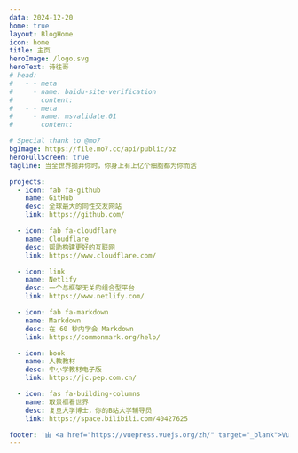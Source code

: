 ```yaml
---
data: 2024-12-20
home: true
layout: BlogHome
icon: home
title: 主页
heroImage: /logo.svg
heroText: 诗往哥
# head:
#   - - meta
#     - name: baidu-site-verification
#       content: 
#   - - meta
#     - name: msvalidate.01
#       content: 

# Special thank to @mo7
bgImage: https://file.mo7.cc/api/public/bz
heroFullScreen: true
tagline: 当全世界抛弃你时，你身上有上亿个细胞都为你而活

projects:
  - icon: fab fa-github
    name: GitHub
    desc: 全球最大的同性交友网站
    link: https://github.com/

  - icon: fab fa-cloudflare
    name: Cloudflare
    desc: 帮助构建更好的互联网
    link: https://www.cloudflare.com/

  - icon: link
    name: Netlify
    desc: 一个与框架无关的组合型平台
    link: https://www.netlify.com/

  - icon: fab fa-markdown
    name: Markdown
    desc: 在 60 秒内学会 Markdown
    link: https://commonmark.org/help/

  - icon: book
    name: 人教教材
    desc: 中小学教材电子版
    link: https://jc.pep.com.cn/

  - icon: fas fa-building-columns
    name: 取景框看世界
    desc: 复旦大学博士，你的B站大学辅导员
    link: https://space.bilibili.com/40427625

footer: '由 <a href="https://vuepress.vuejs.org/zh/" target="_blank">VuePress</a> 强力驱动'
---
```

